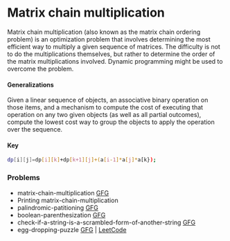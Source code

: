 # Matrix chain multiplication
Matrix chain multiplication (also known as the matrix chain ordering problem) is an optimization problem that involves determining the most efficient way to multiply a given sequence of matrices. The difficulty is not to do the multiplications themselves, but rather to determine the order of the matrix multiplications involved. Dynamic programming might be used to overcome the problem.
#### Generalizations
Given a linear sequence of objects, an associative binary operation on those items, and a mechanism to compute the cost of executing that operation on any two given objects (as well as all partial outcomes), compute the lowest cost way to group the objects to apply the operation over the sequence.

#### Key 
```sh
dp[i][j]=dp[i][k]+dp[k+1][j]+(a[i-1]*a[j]*a[k});
```

### Problems
- matrix-chain-multiplication [GFG](https://www.geeksforgeeks.org/matrix-chain-multiplication-dp-8/)
- Printing matrix-chain-multiplication
- palindromic-patitioning [GFG](https://www.geeksforgeeks.org/palindrome-partitioning-dp-17/)
- boolean-parenthesization [GFG](https://www.geeksforgeeks.org/boolean-parenthesization-problem-dp-37/)
- check-if-a-string-is-a-scrambled-form-of-another-string [GFG](https://www.geeksforgeeks.org/check-if-a-string-is-a-scrambled-form-of-another-string/)
- egg-dropping-puzzle [GFG](https://www.geeksforgeeks.org/egg-dropping-puzzle-dp-11/) | [LeetCode](https://leetcode.com/problems/super-egg-drop/)
